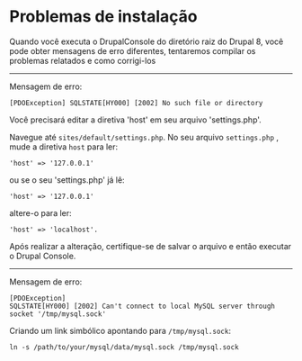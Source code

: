 # Problemas de instalação 

Quando você executa o DrupalConsole do diretório raiz do Drupal 8, você pode obter mensagens de erro diferentes, tentaremos compilar os problemas relatados e como corrigi-los

--- 

Mensagem de erro:
```
[PDOException] SQLSTATE[HY000] [2002] No such file or directory
```
Você precisará editar a diretiva 'host' em seu arquivo 'settings.php'. 

Navegue até `sites/default/settings.php`. No seu arquivo `settings.php` , mude a diretiva `host` para ler:
```
'host' => '127.0.0.1'
```
ou se o seu 'settings.php' já lê:
```
'host' => '127.0.0.1'
```
altere-o para ler:
```
'host' => 'localhost'. 
```
Após realizar a alteração, certifique-se de salvar o arquivo e então executar o Drupal Console.

---

Mensagem de erro:
```
[PDOException]
SQLSTATE[HY000] [2002] Can't connect to local MySQL server through socket '/tmp/mysql.sock'
```
Criando um link simbólico apontando para `/tmp/mysql.sock`:
```
ln -s /path/to/your/mysql/data/mysql.sock /tmp/mysql.sock
```

